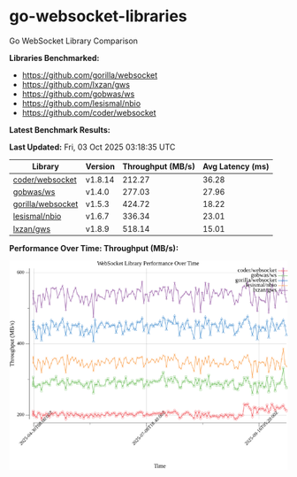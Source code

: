 # go-websocket-libraries

Go WebSocket Library Comparison

**Libraries Benchmarked:**

- https://github.com/gorilla/websocket
- https://github.com/lxzan/gws
- https://github.com/gobwas/ws
- https://github.com/lesismal/nbio
- https://github.com/coder/websocket

**Latest Benchmark Results:**

<!-- BENCHMARK_TABLE_START -->
**Last Updated:** Fri, 03 Oct 2025 03:18:35 UTC

| Library                                         | Version         | Throughput (MB/s) | Avg Latency (ms) |
| ----------------------------------------------- | --------------- | ----------------- | ---------------- |
| [coder/websocket](https://github.com/coder/websocket) | v1.8.14 | 212.27 | 36.28 |
| [gobwas/ws](https://github.com/gobwas/ws) | v1.4.0 | 277.03 | 27.96 |
| [gorilla/websocket](https://github.com/gorilla/websocket) | v1.5.3 | 424.72 | 18.22 |
| [lesismal/nbio](https://github.com/lesismal/nbio) | v1.6.7 | 336.34 | 23.01 |
| [lxzan/gws](https://github.com/lxzan/gws) | v1.8.9 | 518.14 | 15.01 |
<!-- BENCHMARK_TABLE_END -->

**Performance Over Time: Throughput (MB/s):**

![Benchmark Performance Graph](benchmark_performance.png)